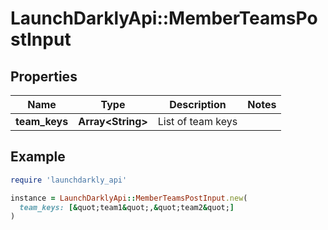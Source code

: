 # LaunchDarklyApi::MemberTeamsPostInput

## Properties

| Name | Type | Description | Notes |
| ---- | ---- | ----------- | ----- |
| **team_keys** | **Array&lt;String&gt;** | List of team keys |  |

## Example

```ruby
require 'launchdarkly_api'

instance = LaunchDarklyApi::MemberTeamsPostInput.new(
  team_keys: [&quot;team1&quot;,&quot;team2&quot;]
)
```

